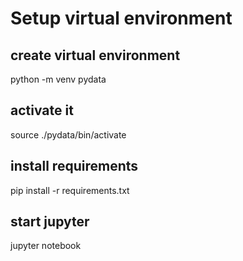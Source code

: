 # Setup virtual environment

## create virtual environment
python -m venv pydata

## activate it
source ./pydata/bin/activate

## install requirements
pip install -r requirements.txt 

## start jupyter
jupyter notebook


